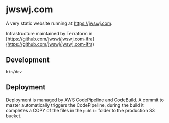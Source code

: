 # jwswj.com

A very static website running at https://jwswj.com.

Infrastructure maintained by Terraform in [https://github.com/jwswj/jwswj.com-ifra](https://github.com/jwswj/jwswj.com-ifra)

## Development

```
bin/dev
```

## Deployment

Deployment is managed by AWS CodePipeline and CodeBuild. A commit to master
automatically triggers the CodePipeline, during the build it completes a COPY
of the files in the `public` folder to the production S3 bucket.
